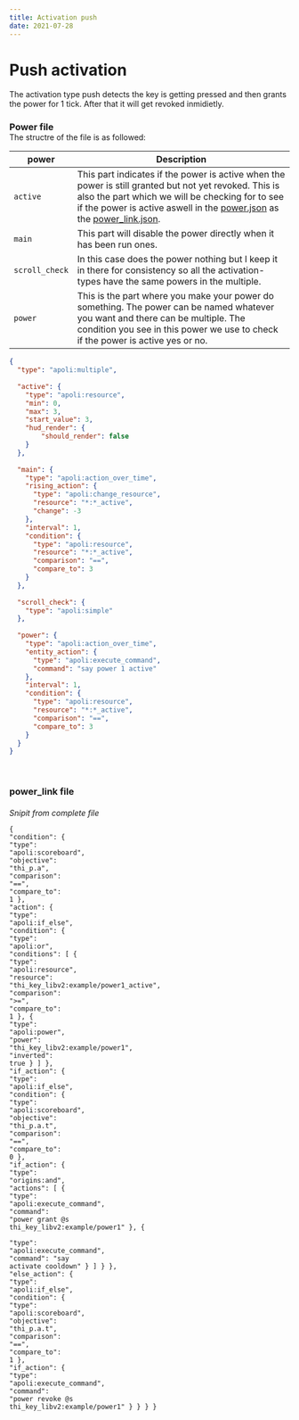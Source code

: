 ```yaml
---
title: Activation push
date: 2021-07-28
---
```


# Push activation
The activation type push detects the key is getting pressed and then grants the power for 1 tick. After that it will get revoked inmidietly.

<h3 style="margin-bottom: 0px;">Power file</h3>
The structre of the file is as followed: <br />

| power | Description |
|-------|-------------|
| `active` | This part indicates if the power is active when the power is still granted but not yet revoked. This is also the part which we will be checking for to see if the power is active aswell in the <u>power.json</u> as the <u>power_link.json</u>. |
| `main` | This part will disable the power directly when it has been run ones. |
| `scroll_check` | In this case does the power nothing but I keep it in there for consistency so all the activation-types have the same powers in the multiple. |
| `power` | This is the part where you make your power do something. The power can be named whatever you want and there can be multiple. The condition you see in this power we use to check if the power is active yes or no. |
 

```json
{
  "type": "apoli:multiple",
  
  "active": {
    "type": "apoli:resource",
    "min": 0,
    "max": 3,
    "start_value": 3,
    "hud_render": {
        "should_render": false
    }
  },
  
  "main": {
    "type": "apoli:action_over_time",
    "rising_action": {
      "type": "apoli:change_resource",
      "resource": "*:*_active",
      "change": -3
    },
    "interval": 1,
    "condition": {
      "type": "apoli:resource",
      "resource": "*:*_active",
      "comparison": "==",
      "compare_to": 3
    }
  },
  
  "scroll_check": {
    "type": "apoli:simple"
  },
  
  "power": {
    "type": "apoli:action_over_time",
    "entity_action": {
      "type": "apoli:execute_command",
      "command": "say power 1 active"
    },
    "interval": 1,
    "condition": {
      "type": "apoli:resource",
      "resource": "*:*_active",
      "comparison": "==",
      "compare_to": 3
    }
  }
}
```
<br />
<h3 style="margin-bottom: 0px;">power_link file</h3>
<h6 style="margin-bottom: 0px;">Snipit from complete file</h6>

<code class="language-json hljs">{
  <span class="hljs-attr">"condition"</span>: {
    <span class="hljs-attr">"type"</span>: <span class="hljs-string">"apoli:scoreboard"</span>,
    <span class="hljs-attr">"objective"</span>: <span class="hljs-string">"thi_p.a"</span>,
    <span class="hljs-attr">"comparison"</span>: <span class="hljs-string">"=="</span>,
    <span class="hljs-attr">"compare_to"</span>: <span class="hljs-number">1</span>
  },
  <span class="hljs-attr">"action"</span>: {
    <span class="hljs-attr">"type"</span>: <span class="hljs-string">"apoli:if_else"</span>,
    <span class="hljs-attr">"condition"</span>: {
      <span class="hljs-attr">"type"</span>: <span class="hljs-string">"apoli:or"</span>,
      <span class="hljs-attr">"conditions"</span>: [
        {
          <span class="hljs-attr">"type"</span>: <span class="hljs-string">"apoli:resource"</span>,
          <span class="hljs-attr">"resource"</span>: <span class="hljs-string">"thi_key_libv2:example/power1_active"</span>,
          <span class="hljs-attr">"comparison"</span>: <span class="hljs-string">"&gt;="</span>,
          <span class="hljs-attr">"compare_to"</span>: <span class="hljs-number">1</span>
        },
        {
          <span class="hljs-attr">"type"</span>: <span class="hljs-string">"apoli:power"</span>,
          <span class="hljs-attr">"power"</span>: <span class="hljs-string">"thi_key_libv2:example/power1"</span>,
          <span class="hljs-attr">"inverted"</span>: <span class="hljs-literal">true</span>
        }
      ]
    },
    <span class="hljs-attr">"if_action"</span>: {
      <span class="hljs-attr">"type"</span>: <span class="hljs-string">"apoli:if_else"</span>,
      <span class="hljs-attr">"condition"</span>: {
        <span class="hljs-attr">"type"</span>: <span class="hljs-string">"apoli:scoreboard"</span>,
        <span class="hljs-attr">"objective"</span>: <span class="hljs-string">"thi_p.a.t"</span>,
        <span class="hljs-attr">"comparison"</span>: <span class="hljs-string">"=="</span>,
        <span class="hljs-attr">"compare_to"</span>: <span class="hljs-number">0</span>
      },
      <span class="hljs-attr">"if_action"</span>: {
        <span class="hljs-attr">"type"</span>: <span class="hljs-string">"origins:and"</span>,
        <span class="hljs-attr">"actions"</span>: [
          {
            <span class="hljs-attr">"type"</span>: <span class="hljs-string">"apoli:execute_command"</span>,
            <span class="hljs-attr">"command"</span>: <span class="hljs-string">"power grant @s thi_key_libv2:example/power1"</span>
          },
          {    
            <span class="hljs-attr">"type"</span>: <span class="hljs-string">"apoli:execute_command"</span>,
            <span class="hljs-attr">"command"</span>: <span class="hljs-string">"say activate cooldown"</span>
          }
        ]
      }
    },
    <span class="hljs-attr">"else_action"</span>: {
      <span class="hljs-attr">"type"</span>: <span class="hljs-string">"apoli:if_else"</span>,
      <span class="hljs-attr">"condition"</span>: {
        <span class="hljs-attr">"type"</span>: <span class="hljs-string">"apoli:scoreboard"</span>,
        <span class="hljs-attr">"objective"</span>: <span class="hljs-string">"thi_p.a.t"</span>,
        <span class="hljs-attr">"comparison"</span>: <span class="hljs-string">"=="</span>,
        <span class="hljs-attr">"compare_to"</span>: <span class="hljs-number">1</span>
      },
      <span class="hljs-attr">"if_action"</span>: {
        <span class="hljs-attr">"type"</span>: <span class="hljs-string">"apoli:execute_command"</span>,
        <span class="hljs-attr">"command"</span>: <span class="hljs-string">"power revoke @s thi_key_libv2:example/power1"</span>
      }
    }
  }
}
</code>

